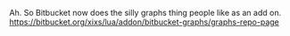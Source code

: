 Ah. So Bitbucket now does the silly graphs thing people like as an add on. https://bitbucket.org/xixs/lua/addon/bitbucket-graphs/graphs-repo-page
